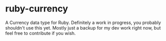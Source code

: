 ruby-currency
=============

A Currency data type for Ruby. Definitely a work in progress, you probably shouldn't use this yet. Mostly just a backup for my dev work right now, but feel free to contribute if you wish.
